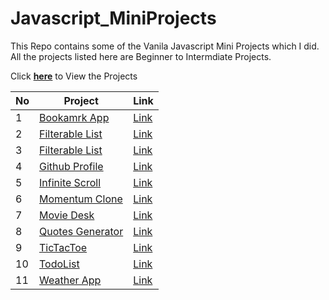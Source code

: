 # Javascript_MiniProjects
This Repo contains some of the Vanila Javascript Mini Projects which I did. All the projects listed here are Beginner to Intermdiate Projects.

Click [**here**](https://mani-barathi.github.io/Javascript_MiniProjects/) to View the Projects

|No| Project | Link |
|--|---------|------|
|1 | [Bookamrk App](https://github.com/mani-barathi/Javascript_MiniProjects/tree/master/Bookmark-app) | [Link](https://mani-barathi.github.io/Javascript_MiniProjects/Bookmark-app/index.html)
|2 | [Filterable List](https://github.com/mani-barathi/Javascript_MiniProjects/tree/master/Filterable_list) | [Link](https://mani-barathi.github.io/Javascript_MiniProjects/Filterable_list/index.html)
|3 | [Filterable List](https://github.com/mani-barathi/Javascript_MiniProjects/tree/master/Form_Validation) | [Link](https://mani-barathi.github.io/Javascript_MiniProjects/Form_Validation/index.html)
|4 | [Github Profile](https://github.com/mani-barathi/Javascript_MiniProjects/tree/master/Github_Profile) | [Link](https://mani-barathi.github.io/Javascript_MiniProjects/Github_Profile/index.html)
|5 | [Infinite Scroll](https://github.com/mani-barathi/Javascript_MiniProjects/tree/master/Infinite_scroll) | [Link](https://mani-barathi.github.io/Javascript_MiniProjects/Infinite_scroll/index.html)
|6 | [Momentum Clone](https://github.com/mani-barathi/Javascript_MiniProjects/tree/master/Momentum-Clone) | [Link](https://mani-barathi.github.io/Javascript_MiniProjects/Momentum-Clone/index.html)
|7 | [Movie Desk](https://github.com/mani-barathi/Javascript_MiniProjects/tree/master/Movie_desk) | [Link](https://mani-barathi.github.io/Javascript_MiniProjects/Movie_desk/index.html)
|8 | [Quotes Generator](https://github.com/mani-barathi/Javascript_MiniProjects/tree/master/Quote_generator) | [Link](https://mani-barathi.github.io/Javascript_MiniProjects/Quote_generator/index.html)
|9 | [TicTacToe](https://github.com/mani-barathi/Javascript_MiniProjects/tree/master/TicTacToe) | [Link](https://mani-barathi.github.io/Javascript_MiniProjects/TicTacToe/index.html)
|10 | [TodoList](https://github.com/mani-barathi/Javascript_MiniProjects/tree/master/TodoList) | [Link](https://mani-barathi.github.io/Javascript_MiniProjects/TodoList/index.html)
|11 | [Weather App](https://github.com/mani-barathi/Javascript_MiniProjects/tree/master/Weather_App) | [Link](https://mani-barathi.github.io/Javascript_MiniProjects/Weather_App/index.html)

